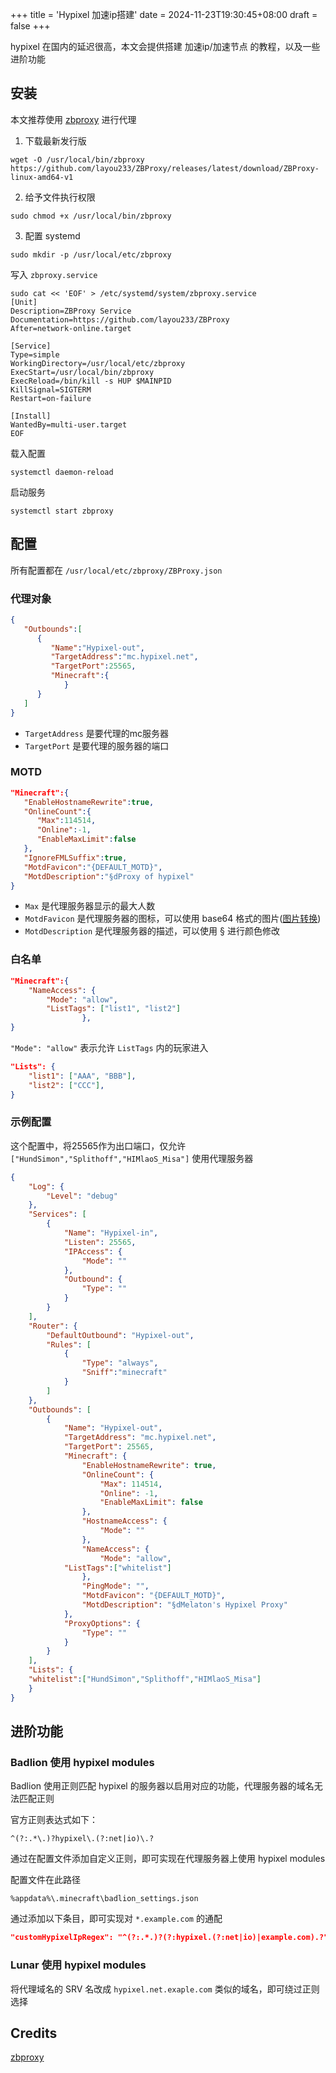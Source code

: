 +++
title = 'Hypixel 加速ip搭建'
date = 2024-11-23T19:30:45+08:00
draft = false
+++

hypixel 在国内的延迟很高，本文会提供搭建 加速ip/加速节点 的教程，以及一些进阶功能

<!--more-->

## 安装

本文推荐使用 [zbproxy](https://github.com/layou233/ZBProxy) 进行代理

1. 下载最新发行版

```shell
wget -O /usr/local/bin/zbproxy https://github.com/layou233/ZBProxy/releases/latest/download/ZBProxy-linux-amd64-v1
```

2. 给予文件执行权限

```shell
sudo chmod +x /usr/local/bin/zbproxy
```

3. 配置 systemd

```shell
sudo mkdir -p /usr/local/etc/zbproxy
```

写入 `zbproxy.service`

```shell
sudo cat << 'EOF' > /etc/systemd/system/zbproxy.service
[Unit]
Description=ZBProxy Service
Documentation=https://github.com/layou233/ZBProxy
After=network-online.target

[Service]
Type=simple
WorkingDirectory=/usr/local/etc/zbproxy
ExecStart=/usr/local/bin/zbproxy
ExecReload=/bin/kill -s HUP $MAINPID
KillSignal=SIGTERM
Restart=on-failure

[Install]
WantedBy=multi-user.target
EOF
```

载入配置

```shell
systemctl daemon-reload
```

启动服务

```shell
systemctl start zbproxy
```

## 配置

所有配置都在 `/usr/local/etc/zbproxy/ZBProxy.json`

### 代理对象

```json
{
   "Outbounds":[
      {
         "Name":"Hypixel-out",
         "TargetAddress":"mc.hypixel.net",
         "TargetPort":25565,
         "Minecraft":{
            }
      }
   ]
}
```

- `TargetAddress` 是要代理的mc服务器
- `TargetPort` 是要代理的服务器的端口

### MOTD

```json
"Minecraft":{
   "EnableHostnameRewrite":true,
   "OnlineCount":{
      "Max":114514,
      "Online":-1,
      "EnableMaxLimit":false
   },
   "IgnoreFMLSuffix":true,
   "MotdFavicon":"{DEFAULT_MOTD}",
   "MotdDescription":"§dProxy of hypixel"
}
```
- `Max` 是代理服务器显示的最大人数
- `MotdFavicon` 是代理服务器的图标，可以使用 base64 格式的图片([图片转换](https://launium.com/app/file-base64))
- `MotdDescription` 是代理服务器的描述，可以使用 § 进行颜色修改

### 白名单

```json
"Minecraft":{
    "NameAccess": {
        "Mode": "allow",
        "ListTags": ["list1", "list2"]
                },
}
```

`"Mode": "allow"` 表示允许 `ListTags` 内的玩家进入

```json
"Lists": {
    "list1": ["AAA", "BBB"],
    "list2": ["CCC"],
}
```

### 示例配置

这个配置中，将25565作为出口端口，仅允许`["HundSimon","Splithoff","HIMlaoS_Misa"]` 使用代理服务器

```json
{
    "Log": {
        "Level": "debug"
    },
    "Services": [
        {
            "Name": "Hypixel-in",
            "Listen": 25565,
            "IPAccess": {
                "Mode": ""
            },
            "Outbound": {
                "Type": ""
            }
        }
    ],
    "Router": {
        "DefaultOutbound": "Hypixel-out",
        "Rules": [
            {
                "Type": "always",
                "Sniff":"minecraft"
            }
        ]
    },
    "Outbounds": [
        {
            "Name": "Hypixel-out",
            "TargetAddress": "mc.hypixel.net",
            "TargetPort": 25565,
            "Minecraft": {
                "EnableHostnameRewrite": true,
                "OnlineCount": {
                    "Max": 114514,
                    "Online": -1,
                    "EnableMaxLimit": false
                },
                "HostnameAccess": {
                    "Mode": ""
                },
                "NameAccess": {
                    "Mode": "allow",
            "ListTags":["whitelist"]
                },
                "PingMode": "",
                "MotdFavicon": "{DEFAULT_MOTD}",
                "MotdDescription": "§dMelaton's Hypixel Proxy"
            },
            "ProxyOptions": {
                "Type": ""
            }
        }
    ],
    "Lists": {
    "whitelist":["HundSimon","Splithoff","HIMlaoS_Misa"]
    }
}
```

## 进阶功能

### Badlion 使用 hypixel modules

Badlion 使用正则匹配 hypixel 的服务器以启用对应的功能，代理服务器的域名无法匹配正则

官方正则表达式如下：

```regexp
^(?:.*\.)?hypixel\.(?:net|io)\.?
```

通过在配置文件添加自定义正则，即可实现在代理服务器上使用 hypixel modules

配置文件在此路径

```
%appdata%\.minecraft\badlion_settings.json
```

通过添加以下条目，即可实现对 `*.example.com` 的通配

```json
"customHypixelIpRegex": "^(?:.*.)?(?:hypixel.(?:net|io)|example.com).?",
```
### Lunar 使用 hypixel modules

将代理域名的 SRV 名改成 `hypixel.net.exaple.com` 类似的域名，即可绕过正则选择

## Credits

[zbproxy](https://github.com/layou233/ZBProxy)
